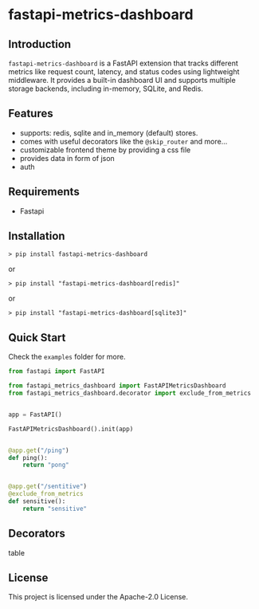 # fastapi-metrics-dashboard

## Introduction

`fastapi-metrics-dashboard` is a FastAPI extension that tracks different metrics like request count, latency, and status codes using lightweight middleware. It provides a built-in dashboard UI and supports multiple storage backends, including in-memory, SQLite, and Redis.

## Features

- supports: redis, sqlite and in_memory (default) stores.
- comes with useful decorators like the `@skip_router` and more...
- customizable frontend theme by providing a css file
- provides data in form of json
- auth

## Requirements

- Fastapi

## Installation

```shell
> pip install fastapi-metrics-dashboard
```

or

```shell
> pip install "fastapi-metrics-dashboard[redis]"
```

or

```shell
> pip install "fastapi-metrics-dashboard[sqlite3]"
```

## Quick Start

Check the `examples` folder for more.

```python
from fastapi import FastAPI

from fastapi_metrics_dashboard import FastAPIMetricsDashboard
from fastapi_metrics_dashboard.decorator import exclude_from_metrics


app = FastAPI()

FastAPIMetricsDashboard().init(app)


@app.get("/ping")
def ping():
    return "pong"


@app.get("/sentitive")
@exclude_from_metrics
def sensitive():
    return "sensitive"
```

## Decorators

table

## License

This project is licensed under the Apache-2.0 License.

